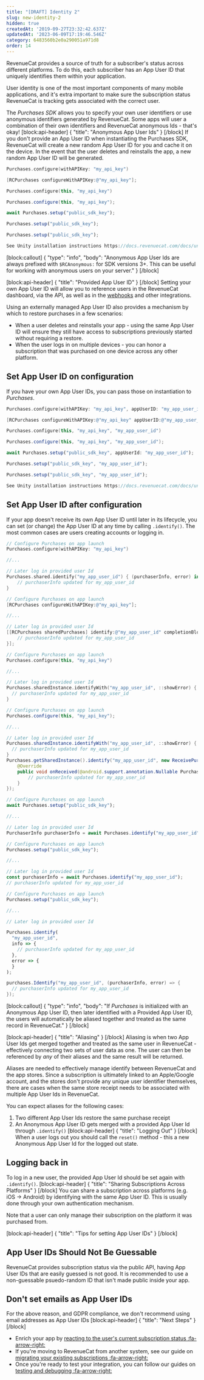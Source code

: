 ```yaml
---
title: "[DRAFT] Identity 2"
slug: new-identity-2
hidden: true
createdAt: '2019-09-27T23:32:42.637Z'
updatedAt: '2023-06-09T17:19:46.546Z'
category: 6483560b2e0a290051a971d8
order: 14
---
```

RevenueCat provides a source of truth for a subscriber's status across different platforms. To do this, each subscriber has an App User ID that uniquely identifies them within your application. 

User identity is one of the most important components of many mobile applications, and it's extra important to make sure the subscription status RevenueCat is tracking gets associated with the correct user.

The *Purchases SDK* allows you to specify your own user identifiers or use anonymous identifiers generated by RevenueCat. Some apps will user a combination of their own identifiers and RevenueCat anonymous Ids - that's okay!
[block:api-header]
{
  "title": "Anonymous App User Ids"
}
[/block]
If you don't provide an App User ID when instantiating the Purchases SDK, RevenueCat will create a new random App User ID for you and cache it on the device. In the event that the user deletes and reinstalls the app, a new random App User ID will be generated.
```swift 
Purchases.configure(withAPIKey: "my_api_key")
```
```objectivec 
[RCPurchases configureWithAPIKey:@"my_api_key"];
```
```kotlin 
Purchases.configure(this, "my_api_key")
```
```java 
Purchases.configure(this, "my_api_key");
```
```javascript Flutter
await Purchases.setup("public_sdk_key");
```
```javascript React Native
Purchases.setup("public_sdk_key");
```
```javascript Cordova
Purchases.setup("public_sdk_key");
```
```csharp Unity
See Unity installation instructions https://docs.revenuecat.com/docs/unity
```


[block:callout]
{
  "type": "info",
  "body": "Anonymous App User Ids are always prefixed with `$RCAnonymous:` for SDK versions 3+. This can be useful for working with anonymous users on your server."
}
[/block]

[block:api-header]
{
  "title": "Provided App User ID"
}
[/block]
Setting your own App User ID will allow you to reference users in the RevenueCat dashboard, via the API, as well as in the [webhooks](doc:webhooks) and other integrations.

Using an externally managed App User ID also provides a mechanism by which to restore purchases in a few scenarios: 
* When a user deletes and reinstalls your app - using the same App User ID will ensure they still have access to subscriptions previously started without requiring a restore.
* When the user logs in on multiple devices - you can honor a subscription that was purchased on one device across any other platform.

## Set App User ID on configuration
If you have your own App User IDs, you can pass those on instantiation to *Purchases*.
```swift 
Purchases.configure(withAPIKey: "my_api_key", appUserID: "my_app_user_id")
```
```objectivec 
[RCPurchases configureWithAPIKey:@"my_api_key" appUserID:@"my_app_user_id"];
```
```kotlin 
Purchases.configure(this, "my_api_key", "my_app_user_id")
```
```java 
Purchases.configure(this, "my_api_key", "my_app_user_id");
```
```javascript Flutter
await Purchases.setup("public_sdk_key", appUserId: "my_app_user_id");
```
```javascript React Native
Purchases.setup("public_sdk_key", "my_app_user_id");
```
```javascript Cordova
Purchases.setup("public_sdk_key", "my_app_user_id");
```
```csharp Unity
See Unity installation instructions https://docs.revenuecat.com/docs/unity
```

## Set App User ID after configuration
If your app doesn't receive its own App User ID until later in its lifecycle, you can set (or change) the App User ID at any time by calling `.identify()`. The most common cases are users creating accounts or logging in. 
```swift 
// Configure Purchases on app launch
Purchases.configure(withAPIKey: "my_api_key")

//...

// Later log in provided user Id
Purchases.shared.identify("my_app_user_id") { (purchaserInfo, error) in
    // purchaserInfo updated for my_app_user_id
}
```
```objectivec 
// Configure Purchases on app launch
[RCPurchases configureWithAPIKey:@"my_api_key"];

//...

// Later log in provided user Id
[[RCPurchases sharedPurchases] identify:@"my_app_user_id" completionBlock:^(RCPurchaserInfo *purchaserInfo, NSError *error) {
    // purchaserInfo updated for my_app_user_id
}];
```
```kotlin 
// Configure Purchases on app launch
Purchases.configure(this, "my_api_key")

//...

// Later log in provided user Id
Purchases.sharedInstance.identifyWith("my_app_user_id", ::showError) { purchaserInfo ->
  // purchaserInfo updated for my_app_user_id
}
```
```java 
// Configure Purchases on app launch
Purchases.configure(this, "my_api_key");

//...

// Later log in provided user Id
Purchases.sharedInstance.identifyWith("my_app_user_id", ::showError) { purchaserInfo ->
  // purchaserInfo updated for my_app_user_id
}
Purchases.getSharedInstance().identify("my_app_user_id", new ReceivePurchaserInfoListener() {
	@Override
	public void onReceived(@android.support.annotation.Nullable PurchaserInfo purchaserInfo, @android.support.annotation.Nullable PurchasesError error) {
		// purchaserInfo updated for my_app_user_id
	}
});
```
```javascript Flutter
// Configure Purchases on app launch
await Purchases.setup("public_sdk_key");

//...

// Later log in provided user Id
PurchaserInfo purchaserInfo = await Purchases.identify("my_app_user_id");
```
```javascript React Native
// Configure Purchases on app launch
Purchases.setup("public_sdk_key");

//...

// Later log in provided user Id
const purchaserInfo = await Purchases.identify("my_app_user_id");
// purchaserInfo updated for my_app_user_id
```
```javascript Cordova
// Configure Purchases on app launch
Purchases.setup("public_sdk_key");

//...

// Later log in provided user Id

Purchases.identify(
  "my_app_user_id", 
  info => {
    // purchaserInfo updated for my_app_user_id
  },
  error => {
  }
);
```
```csharp Unity
purchases.Identify("my_app_user_id", (purchaserInfo, error) => {
  // purchaserInfo updated for my_app_user_id
});
```


[block:callout]
{
  "type": "info",
  "body": "If *Purchases* is initialized with an Anonymous App User ID, then later identified with a Provided App User ID, the users will automatically be aliased together and treated as the same record in RevenueCat."
}
[/block]

[block:api-header]
{
  "title": "Aliasing"
}
[/block]
Aliasing is when two App User Ids get merged together and treated as the same user in RevenueCat - effectively connecting two sets of user data as one. The user can then be referenced by *any* of their aliases and the same result will be returned.

Aliases are needed to effectively manage identify between RevenueCat and the app stores. Since a subscription is ultimately linked to an Apple/Google account, and the stores don't provide any unique user identifier themselves, there are cases when the same store receipt needs to be associated with multiple App User Ids in RevenueCat.

You can expect aliases for the following cases:
1. Two different App User Ids restore the same purchase receipt
2. An Anonymous App User ID gets merged with a provided App User Id through `.identify()`
[block:api-header]
{
  "title": "Logging Out"
}
[/block]
When a user logs out you should call the `reset()` method - this a new Anonymous App User Id for the logged out state.

## Logging back in
To log in a new user, the provided App User Id should be set again with `.identify()`.
[block:api-header]
{
  "title": "Sharing Subscriptions Across Platforms"
}
[/block]
You can share a subscription across platforms (e.g. iOS -> Android) by identifying with the same App User ID. This is usually done through your own authentication mechanism.

Note that a user can only manage their subscription on the platform it was purchased from.

[block:api-header]
{
  "title": "Tips for setting App User IDs"
}
[/block]
## App User IDs Should Not Be Guessable

RevenueCat provides subscription status via the public API, having App User IDs that are easily guessed is not good. It is recommended to use a non-guessable psuedo-random ID that isn't made public inside your app.

## Don't set emails as App User IDs

For the above reason, and GDPR compliance, we don't recommend using email addresses as App User IDs
[block:api-header]
{
  "title": "Next Steps"
}
[/block]
* Enrich your app by [reacting to the user's current subscription status :fa-arrow-right:](doc:purchaserinfo)
* If you're moving to RevenueCat from another system, see our guide on [migrating your existing subscriptions :fa-arrow-right:](doc:migrating-existing-subscriptions)
* Once you're ready to test your integration, you can follow our guides on [testing and debugging :fa-arrow-right:](doc:debugging)
